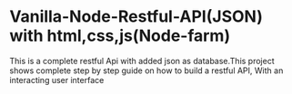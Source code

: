 # Vanilla-Node-Restful-API(JSON) with html,css,js(Node-farm)
This is a complete restful Api with added json as database.This project shows complete step by step guide on how to build a restful API,
With an interacting user interface
